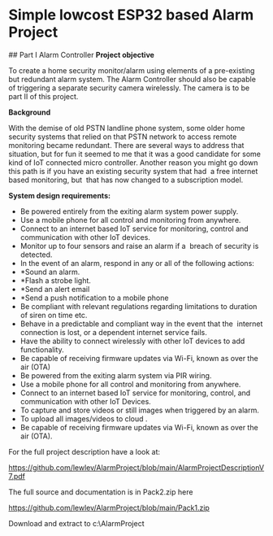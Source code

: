 # Simple lowcost ESP32 based Alarm Project 
## Part I Alarm Controller
**Project objective**

To create a home security monitor/alarm using elements of a pre-existing but redundant alarm system. The Alarm Controller should also be capable of triggering a separate security camera wirelessly. The camera is to be part II of this project.

**Background**

With the demise of old PSTN landline phone system, some older home security systems that relied on that PSTN network to access remote monitoring became redundant. There are several ways to address that situation, but for fun it seemed to me that it was a good candidate for some kind of IoT connected micro controller. Another reason you might go down this path is if you have an existing security system that had  a free internet based monitoring, but  that has now changed to a subscription model.

**System design requirements:**
* Be powered entirely from the exiting alarm system power supply.
* Use a mobile phone for all control and monitoring from anywhere.
* Connect to an internet based IoT service for monitoring, control and communication with other IoT devices.
* Monitor up to four sensors and raise an alarm if a  breach of security is detected.
* In the event of an alarm, respond in any or all of the following actions:
*    *Sound an alarm.
*    *Flash a strobe light.
*    *Send an alert email
*    *Send a push notification to a mobile phone
* Be compliant with relevant regulations regarding limitations to duration of siren on time etc.
* Behave in a predictable and compliant way in the event that the  internet connection is lost, or a dependent internet service fails.
* Have the ability to connect wirelessly with other IoT devices to add functionality.
* Be capable of receiving firmware updates via Wi-Fi, known as  over the air (OTA)
* Be powered from the exiting alarm system via PIR wiring.
* Use a mobile phone for all control and monitoring from anywhere.
* Connect to an internet based IoT service for monitoring, control, and communication with other IoT Devices.
* To capture and store videos or still images when triggered by an alarm.
* To upload all images/videos to cloud .
* Be capable of receiving firmware updates via Wi-Fi, known as  over the air (OTA).



For the full project description have a look at:

https://github.com/lewlev/AlarmProject/blob/main/AlarmProjectDescriptionV7.pdf




The full source and documentation is in Pack2.zip here

https://github.com/lewlev/AlarmProject/blob/main/Pack1.zip

Download and extract to c:\AlarmProject